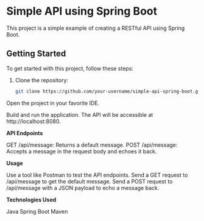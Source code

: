 # Simple API using Spring Boot

This project is a simple example of creating a RESTful API using Spring Boot.

## Getting Started

To get started with this project, follow these steps:

1. Clone the repository:

   ```bash
   git clone https://github.com/your-username/simple-api-spring-boot.git
Open the project in your favorite IDE.

Build and run the application. The API will be accessible at http://localhost:8080.

**API Endpoints**

GET /api/message: Returns a default message.
POST /api/message: Accepts a message in the request body and echoes it back.

**Usage**

Use a tool like Postman to test the API endpoints.
Send a GET request to /api/message to get the default message.
Send a POST request to /api/message with a JSON payload to echo a message back.

**Technologies Used**

Java
Spring Boot
Maven
